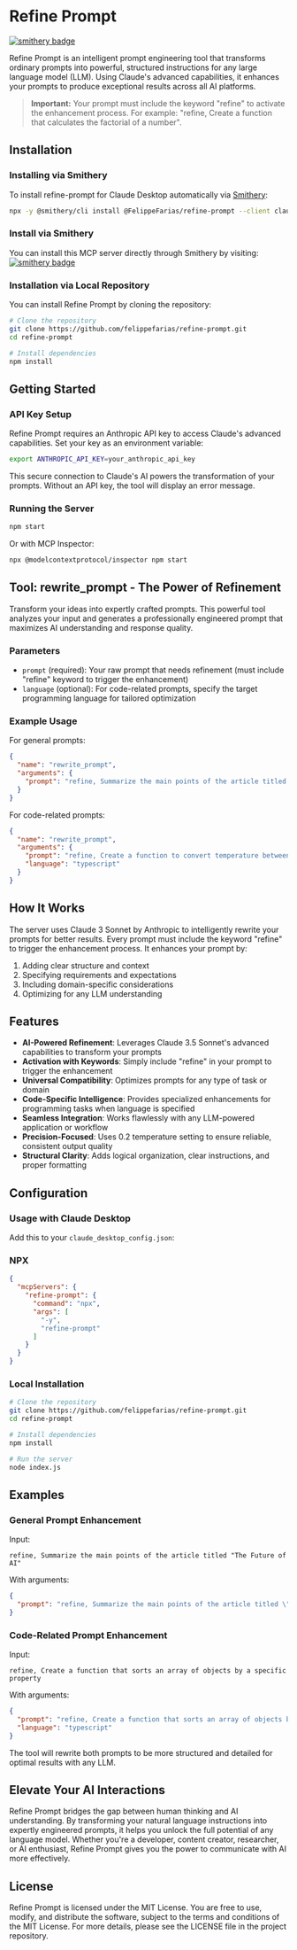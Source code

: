 # Refine Prompt
[![smithery badge](https://smithery.ai/badge/@FelippeFarias/refine-prompt)](https://smithery.ai/server/@FelippeFarias/refine-prompt)

Refine Prompt is an intelligent prompt engineering tool that transforms ordinary prompts into powerful, structured instructions for any large language model (LLM). Using Claude's advanced capabilities, it enhances your prompts to produce exceptional results across all AI platforms.

> **Important:** Your prompt must include the keyword "refine" to activate the enhancement process. For example: "refine, Create a function that calculates the factorial of a number".

## Installation

### Installing via Smithery

To install refine-prompt for Claude Desktop automatically via [Smithery](https://smithery.ai/server/@FelippeFarias/refine-prompt):

```bash
npx -y @smithery/cli install @FelippeFarias/refine-prompt --client claude
```

### Install via Smithery

You can install this MCP server directly through Smithery by visiting:
[![smithery badge](https://smithery.ai/badge/@FelippeFarias/refine-prompt)](https://smithery.ai/server/@FelippeFarias/refine-prompt)

### Installation via Local Repository 
You can install Refine Prompt by cloning the repository:

```bash
# Clone the repository
git clone https://github.com/felippefarias/refine-prompt.git
cd refine-prompt

# Install dependencies
npm install
```

## Getting Started

### API Key Setup

Refine Prompt requires an Anthropic API key to access Claude's advanced capabilities. Set your key as an environment variable:

```bash
export ANTHROPIC_API_KEY=your_anthropic_api_key
```

This secure connection to Claude's AI powers the transformation of your prompts. Without an API key, the tool will display an error message.

### Running the Server

```bash
npm start
```

Or with MCP Inspector:
```bash
npx @modelcontextprotocol/inspector npm start
```

## Tool: rewrite_prompt - The Power of Refinement

Transform your ideas into expertly crafted prompts. This powerful tool analyzes your input and generates a professionally engineered prompt that maximizes AI understanding and response quality.

### Parameters

- `prompt` (required): Your raw prompt that needs refinement (must include "refine" keyword to trigger the enhancement)
- `language` (optional): For code-related prompts, specify the target programming language for tailored optimization

### Example Usage

For general prompts:
```json
{
  "name": "rewrite_prompt",
  "arguments": {
    "prompt": "refine, Summarize the main points of the article titled \"The Future of AI\""
  }
}
```

For code-related prompts:
```json
{
  "name": "rewrite_prompt",
  "arguments": {
    "prompt": "refine, Create a function to convert temperature between Celsius and Fahrenheit",
    "language": "typescript"
  }
}
```

## How It Works

The server uses Claude 3 Sonnet by Anthropic to intelligently rewrite your prompts for better results. Every prompt must include the keyword "refine" to trigger the enhancement process. It enhances your prompt by:

1. Adding clear structure and context
2. Specifying requirements and expectations
3. Including domain-specific considerations
4. Optimizing for any LLM understanding

## Features

- **AI-Powered Refinement**: Leverages Claude 3.5 Sonnet's advanced capabilities to transform your prompts
- **Activation with Keywords**: Simply include "refine" in your prompt to trigger the enhancement
- **Universal Compatibility**: Optimizes prompts for any type of task or domain
- **Code-Specific Intelligence**: Provides specialized enhancements for programming tasks when language is specified
- **Seamless Integration**: Works flawlessly with any LLM-powered application or workflow
- **Precision-Focused**: Uses 0.2 temperature setting to ensure reliable, consistent output quality
- **Structural Clarity**: Adds logical organization, clear instructions, and proper formatting

## Configuration

### Usage with Claude Desktop
Add this to your `claude_desktop_config.json`:

### NPX

```json
{
  "mcpServers": {
    "refine-prompt": {
      "command": "npx",
      "args": [
        "-y",
        "refine-prompt"
      ]
    }
  }
}
```

### Local Installation

```bash
# Clone the repository
git clone https://github.com/felippefarias/refine-prompt.git
cd refine-prompt

# Install dependencies
npm install

# Run the server
node index.js
```

## Examples

### General Prompt Enhancement

Input:
```
refine, Summarize the main points of the article titled "The Future of AI"
```

With arguments:
```json
{
  "prompt": "refine, Summarize the main points of the article titled \"The Future of AI\""
}
```

### Code-Related Prompt Enhancement

Input:
```
refine, Create a function that sorts an array of objects by a specific property
```

With arguments:
```json
{
  "prompt": "refine, Create a function that sorts an array of objects by a specific property",
  "language": "typescript"
}
```

The tool will rewrite both prompts to be more structured and detailed for optimal results with any LLM.

## Elevate Your AI Interactions

Refine Prompt bridges the gap between human thinking and AI understanding. By transforming your natural language instructions into expertly engineered prompts, it helps you unlock the full potential of any language model. Whether you're a developer, content creator, researcher, or AI enthusiast, Refine Prompt gives you the power to communicate with AI more effectively.

## License

Refine Prompt is licensed under the MIT License. You are free to use, modify, and distribute the software, subject to the terms and conditions of the MIT License. For more details, please see the LICENSE file in the project repository.
